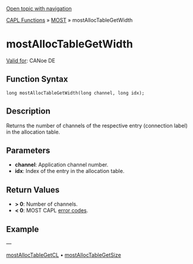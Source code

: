 [Open topic with navigation](../../../../../CANoeDEFamily.htm#Topics/CAPLFunctions/MOST/Functions/CAPLfunctionMOSTAllocTableGetWidth.md)

[CAPL Functions](../../CAPLfunctions.md) » [MOST](../CAPLfunctionsMOSTOverview.md) » mostAllocTableGetWidth

# mostAllocTableGetWidth

[Valid for](../../../Shared/FeatureAvailability.md): CANoe DE

## Function Syntax

```plaintext
long mostAllocTableGetWidth(long channel, long idx);
```

## Description

Returns the number of channels of the respective entry (connection label) in the allocation table.

## Parameters

- **channel**: Application channel number.
- **idx**: Index of the entry in the allocation table.

## Return Values

- **> 0**: Number of channels.
- **< 0**: MOST CAPL [error codes](../CAPLfunctionsMOSTErrorCodes.md).

## Example

—

[mostAllocTableGetCL](CAPLfunctionMOSTAllocTableGetCL.md) • [mostAllocTableGetSize](#)
